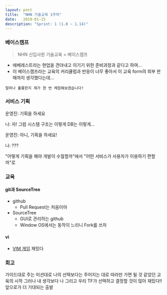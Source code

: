 ```yaml
---
layout: post
title:  "NHN 기술교육 1주차"
date:   2019-01-15
description: "Sprint: 1 (1.8 ~ 1.14)"
---
```


### 베이스캠프
> NHN 신입사원 기술교육 = 베이스캠프

* 에베레스트라는 현업을 견뎌내고 이기기 위한 준비과정과 같다고 하여...
* 이 베이스캠프라는 교육의 커리큘럼과 반응이 너무 좋아서 이 교육 form의 외부 판매까지 생각했다는데...

```얼마나 훌륭한지 제가 한 번 체험해보겠습니다!```

### 서비스 기획
운영진: 기획을 하세요

나: 자! 그럼 시스템 구조는 이렇게 DB는 이렇게...

운영진: 아니, 기획을 하세요!

나: ???

"어떻게 기획을 해야 개발이 수월할까"에서
"어떤 서비스가 사용자가 이용하기 편할까"로

### 교육
#### git과 SourceTree
* github
  * Pull Request는 처음이야
* SourceTree
  * GUI로 관리하는 github
  * Window OS에서는 동작이 느리니 Fork를 쓰자

#### vi
* [VIM 게임](https://vim-adventures.com/) 재밌다

### 회고
가이드대로 주는 미션대로
나의 선택보다는 주어지는 대로 따라만 가면 될 것 같았던 교육의 시작
그러나 내 생각보다 나 그리고 우리 TF가 선택하고 결정할 것이 많아
재밌다!!
앞으로가 더 기대되는 출발
